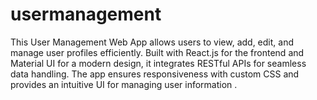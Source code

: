 # usermanagement
This User Management Web App allows users to view, add, edit, and manage user profiles efficiently. Built with React.js for the frontend and Material UI for a modern design, it integrates RESTful APIs for seamless data handling. The app ensures responsiveness with custom CSS and provides an intuitive UI for managing user information .

